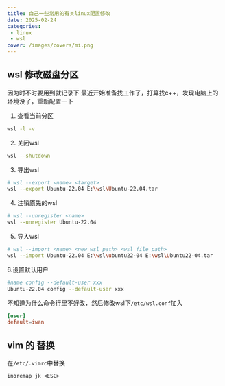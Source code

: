 ```yaml
---
title: 自己一些常用的有关linux配置修改
date: 2025-02-24
categories:
 - linux
 - wsl
cover: /images/covers/mi.png
---
```



<!--  -->

## wsl 修改磁盘分区

因为时不时要用到就记录下
最近开始准备找工作了，打算找c++，发现电脑上的环境没了，重新配置一下

1. 查看当前分区
```bash
wsl -l -v
```
2. 关闭wsl
```bash
wsl --shutdown
```
3. 导出wsl
```bash
# wsl --export <name> <target>
wsl --export Ubuntu-22.04 E:\wsl\Ubuntu-22.04.tar
```

4. 注销原先的wsl
```bash
# wsl --unregister <name>
wsl --unregister Ubuntu-22.04
```

5. 导入wsl
```bash
# wsl --import <name> <new wsl path> <wsl file path>
wsl --import Ubuntu-22.04 E:\wsl\ubuntu22-04 E:\wsl\Ubuntu22-04.tar
```

6.设置默认用户

```bash
#name config --default-user xxx
Ubuntu-22.04 config --default-user xxx
```
不知道为什么命令行里不好改，然后修改wsl下```/etc/wsl.conf```加入

```conf
[user]
default=iwan
```
## vim 的 <j><k> <esc>替换

在```/etc/.vimrc```中替换

```.vimrc
inoremap jk <ESC>
```



